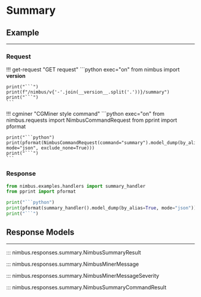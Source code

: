 # Summary

## Example
---

### Request
!!! get-request "GET request"
    ```python exec="on"
    from nimbus import __version__

    print("```")
    print(f"/nimbus/v{'-'.join(__version__.split('.'))}/summary")
    print("```")
    ```


!!! cgminer "CGMiner style command"
    ```python exec="on"
    from nimbus.requests import NimbusCommandRequest
    from pprint import pformat


    print("```python")
    print(pformat(NimbusCommandRequest(command="summary").model_dump(by_alias=True, mode="json", exclude_none=True)))
    print("```")
    ```

### Response
```python exec="on"
from nimbus.examples.handlers import summary_handler
from pprint import pformat

print("```python")
print(pformat(summary_handler().model_dump(by_alias=True, mode="json")))
print("```")
```


## Response Models
---

::: nimbus.responses.summary.NimbusSummaryResult

::: nimbus.responses.summary.NimbusMinerMessage

::: nimbus.responses.summary.NimbusMinerMessageSeverity

::: nimbus.responses.summary.NimbusSummaryCommandResult
